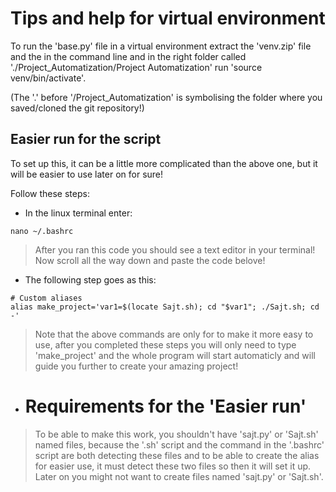 # Tips and help for virtual environment

To run the 'base.py' file in a virtual environment extract the 'venv.zip' file and the in the command line and in the right folder called './Project_Automatization/Project Automatization' run 'source venv/bin/activate'. 

(The '.' before '/Project_Automatization' is symbolising the folder where you saved/cloned the git repository!)

## Easier run for the script

To set up this, it can be a little more complicated than the above one, but it will be easier to use later on for sure! 

Follow these steps:
- In the linux terminal enter:

```
nano ~/.bashrc
```
>   After you ran this code you should see a text editor in your terminal! Now scroll all the way down and paste the code belove!
- The following step goes as this:

```     
# Custom aliases
alias make_project='var1=$(locate Sajt.sh); cd "$var1"; ./Sajt.sh; cd -'
```
>   Note that the above commands are only for to make it more easy to use, after you completed these steps you will only need to type 'make_project' and the whole program will start automaticly and will guide you further to create your amazing project!

- # Requirements for the 'Easier run'

> To be able to make this work, you shouldn't have 'sajt.py' or 'Sajt.sh' named files, because the '.sh' script and the command in the '.bashrc' script are both detecting these files and to be able to create the alias for easier use, it must detect these two files so then it will set it up. Later on you might not want to create files named 'sajt.py' or 'Sajt.sh'.